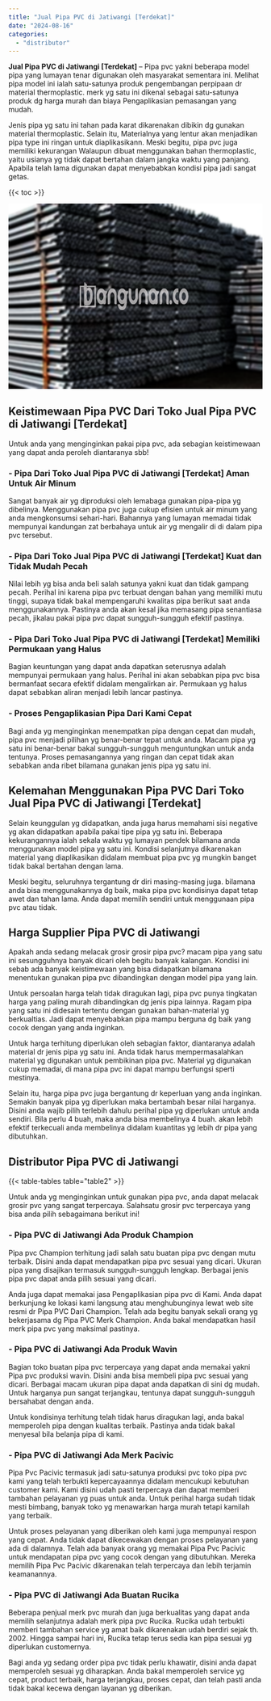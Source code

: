 ```yaml
---
title: "Jual Pipa PVC di Jatiwangi [Terdekat]"
date: "2024-08-16"
categories: 
  - "distributor"
---
```


**Jual Pipa PVC di Jatiwangi \[Terdekat\]** – Pipa pvc yakni beberapa model pipa yang lumayan tenar digunakan oleh masyarakat sementara ini. Melihat pipa model ini ialah satu-satunya produk pengembangan perpipaan dr material thermoplastic. merk yg satu ini dikenal sebagai satu-satunya produk dg harga murah dan biaya Pengaplikasian pemasangan yang mudah.

Jenis pipa yg satu ini tahan pada karat dikarenakan dibikin dg gunakan material thermoplastic. Selain itu, Materialnya yang lentur akan menjadikan pipa type ini ringan untuk diaplikasikann. Meski begitu, pipa pvc juga memiliki kekurangan Walaupun dibuat menggunakan bahan thermoplastic, yaitu usianya yg tidak dapat bertahan dalam jangka waktu yang panjang. Apabila telah lama digunakan dapat menyebabkan kondisi pipa jadi sangat getas.

{{< toc >}}

![Jual Pipa PVC di Jatiwangi [Terdekat]](/images/jaul-pipa-pvc-46.png)

## Keistimewaan Pipa PVC Dari Toko Jual Pipa PVC di Jatiwangi \[Terdekat\]

Untuk anda yang menginginkan pakai pipa pvc, ada sebagian keistimewaan yang dapat anda peroleh diantaranya sbb!

### \- Pipa Dari Toko Jual Pipa PVC di Jatiwangi \[Terdekat\] Aman Untuk Air Minum

Sangat banyak air yg diproduksi oleh lemabaga gunakan pipa-pipa yg dibelinya. Menggunakan pipa pvc juga cukup efisien untuk air minum yang anda mengkonsumsi sehari-hari. Bahannya yang lumayan memadai tidak mempunyai kandungan zat berbahaya untuk air yg mengalir di di dalam pipa pvc tersebut.

### \- Pipa Dari Toko Jual Pipa PVC di Jatiwangi \[Terdekat\] Kuat dan Tidak Mudah Pecah

Nilai lebih yg bisa anda beli salah satunya yakni kuat dan tidak gampang pecah. Perihal ini karena pipa pvc terbuat dengan bahan yang memiliki mutu tinggi, supaya tidak bakal mempengaruhi kwalitas pipa berikut saat anda menggunakannya. Pastinya anda akan kesal jika memasang pipa senantiasa pecah, jikalau pakai pipa pvc dapat sungguh-sungguh efektif pastinya.

### \- Pipa Dari Toko Jual Pipa PVC di Jatiwangi \[Terdekat\] Memiliki Permukaan yang Halus

Bagian keuntungan yang dapat anda dapatkan seterusnya adalah mempunyai permukaan yang halus. Perihal ini akan sebabkan pipa pvc bisa bermanfaat secara efektif didalam mengalirkan air. Permukaan yg halus dapat sebabkan aliran menjadi lebih lancar pastinya.

### \- Proses Pengaplikasian Pipa Dari Kami Cepat

Bagi anda yg menginginkan menempatkan pipa dengan cepat dan mudah, pipa pvc menjadi pilihan yg benar-benar tepat untuk anda. Macam pipa yg satu ini benar-benar bakal sungguh-sungguh menguntungkan untuk anda tentunya. Proses pemasangannya yang ringan dan cepat tidak akan sebabkan anda ribet bilamana gunakan jenis pipa yg satu ini.

## Kelemahan Menggunakan Pipa PVC Dari Toko Jual Pipa PVC di Jatiwangi \[Terdekat\]

Selain keunggulan yg didapatkan, anda juga harus memahami sisi negative yg akan didapatkan apabila pakai tipe pipa yg satu ini. Beberapa kekurangannya ialah sekala waktu yg lumayan pendek bilamana anda menggunakan model pipa yg satu ini. Kondisi selanjutnya dikarenakan material yang diaplikasikan didalam membuat pipa pvc yg mungkin banget tidak bakal bertahan dengan lama.

Meski begitu, seluruhnya tergantung dr diri masing-masing juga. bilamana anda bisa menggunakannya dg baik, maka pipa pvc kondisinya dapat tetap awet dan tahan lama. Anda dapat memilih sendiri untuk menggunaan pipa pvc atau tidak.

## Harga Supplier Pipa PVC di Jatiwangi

Apakah anda sedang melacak grosir grosir pipa pvc? macam pipa yang satu ini sesungguhnya banyak dicari oleh begitu banyak kalangan. Kondisi ini sebab ada banyak keistimewaan yang bisa didapatkan bilamana menentukan gunakan pipa pvc dibandingkan dengan model pipa yang lain.

Untuk persoalan harga telah tidak diragukan lagi, pipa pvc punya tingkatan harga yang paling murah dibandingkan dg jenis pipa lainnya. Ragam pipa yang satu ini didesain tertentu dengan gunakan bahan-material yg berkualtias. Jadi dapat menyebabkan pipa mampu berguna dg baik yang cocok dengan yang anda inginkan.

Untuk harga terhitung diperlukan oleh sebagian faktor, diantaranya adalah material dr jenis pipa yg satu ini. Anda tidak harus mempermasalahkan material yg digunakan untuk pembikinan pipa pvc. Material yg digunakan cukup memadai, di mana pipa pvc ini dapat mampu berfungsi sperti mestinya.

Selain itu, harga pipa pvc juga bergantung dr keperluan yang anda inginkan. Semakin banyak pipa yg diperlukan maka bertambah besar nilai harganya. Disini anda wajib pilih terlebih dahulu perihal pipa yg diperlukan untuk anda sendiri. Bila perlu 4 buah, maka anda bisa membelinya 4 buah. akan lebih efektif terkecuali anda membelinya didalam kuantitas yg lebih dr pipa yang dibutuhkan.

## Distributor Pipa PVC di Jatiwangi

{{< table-tables table="table2" >}}

Untuk anda yg menginginkan untuk gunakan pipa pvc, anda dapat melacak grosir pvc yang sangat terpercaya. Salahsatu grosir pvc terpercaya yang bisa anda pilih sebagaimana berikut ini!

### \- Pipa PVC di Jatiwangi Ada Produk Champion

Pipa pvc Champion terhitung jadi salah satu buatan pipa pvc dengan mutu terbaik. Disini anda dapat mendapatkan pipa pvc sesuai yang dicari. Ukuran pipa yang disajikan termasuk sungguh-sungguh lengkap. Berbagai jenis pipa pvc dapat anda pilih sesuai yang dicari.

Anda juga dapat memakai jasa Pengaplikasian pipa pvc di Kami. Anda dapat berkunjung ke lokasi kami langsung atau menghubunginya lewat web site resmi dr Pipa PVC Dari Champion. Telah ada begitu banyak sekali orang yg bekerjasama dg Pipa PVC Merk Champion. Anda bakal mendapatkan hasil merk pipa pvc yang maksimal pastinya.

### \- Pipa PVC di Jatiwangi Ada Produk Wavin

Bagian toko buatan pipa pvc terpercaya yang dapat anda memakai yakni Pipa pvc produksi wavin. Disini anda bisa membeli pipa pvc sesuai yang dicari. Berbagai macam ukuran pipa dapat anda dapatkan di sini dg mudah. Untuk harganya pun sangat terjangkau, tentunya dapat sungguh-sungguh bersahabat dengan anda.

Untuk kondisinya terhitung telah tidak harus diragukan lagi, anda bakal memperoleh pipa dengan kualitas terbaik. Pastinya anda tidak bakal menyesal bila belanja pipa di kami.

### \- Pipa PVC di Jatiwangi Ada Merk Pacivic

Pipa Pvc Pacivic termasuk jadi satu-satunya produksi pvc toko pipa pvc kami yang telah terbukti kepercayaannya didalam mencukupi kebutuhan customer kami. Kami disini udah pasti terpercaya dan dapat memberi tambahan pelayanan yg puas untuk anda. Untuk perihal harga sudah tidak mesti bimbang, banyak toko yg menawarkan harga murah tetapi kamilah yang terbaik.

Untuk proses pelayanan yang diberikan oleh kami juga mempunyai respon yang cepat. Anda tidak dapat dikecewakan dengan proses pelayanan yang ada di dalamnya. Telah ada banyak orang yg memakai Pipa Pvc Pacivic untuk mendapatan pipa pvc yang cocok dengan yang dibutuhkan. Mereka memilih Pipa Pvc Pacivic dikarenakan telah terpercaya dan lebih terjamin keamanannya.

### \- Pipa PVC di Jatiwangi Ada Buatan Rucika

Beberapa penjual merk pvc murah dan juga berkualitas yang dapat anda memilih selanjutnya adalah merk pipa pvc Rucika. Rucika udah terbukti memberi tambahan service yg amat baik dikarenakan udah berdiri sejak th. 2002. Hingga sampai hari ini, Rucika tetap terus sedia kan pipa sesuai yg diperlukan customernya.

Bagi anda yg sedang order pipa pvc tidak perlu khawatir, disini anda dapat memperoleh sesuai yg diharapkan. Anda bakal memperoleh service yg cepat, product terbaik, harga terjangkau, proses cepat, dan telah pasti anda tidak bakal kecewa dengan layanan yg diberikan.
